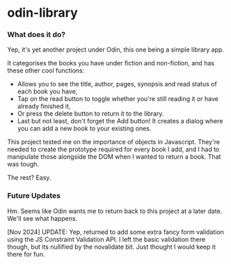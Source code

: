# odin-library
### What does it do?
Yep, it's yet another project under Odin, this one being a simple library app.

It categorises the books you have under fiction and non-fiction, and has these other cool functions:
- Allows you to see the title, author, pages, synopsis and read status of each book you have,
- Tap on the read button to toggle whether you're still reading it or have already finished it,
- Or press the delete button to return it to the library.
- Last but not least, don't forget the Add button! It creates a dialog where you can add a new book to your existing ones.

This project tested me on the importance of objects in Javascript. They're needed to create the prototype required for every book I add, and I had to manipulate those alongside the DOM when I wanted to return a book. That was tough.

The rest? Easy.

### Future Updates
Hm. Seems like Odin wants me to return back to this project at a later date. We'll see what happens.

[Nov 2024] UPDATE: Yep, returned to add some extra fancy form validation using the JS Constraint Validation API. I left the basic validation there though, but its nullified by the novalidate bit. Just thought I would keep it there for fun.
